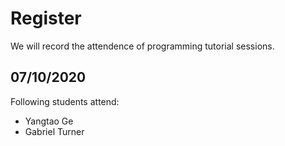 # Register
We will record the attendence of programming tutorial sessions.

## 07/10/2020
Following students attend:
* Yangtao Ge
* Gabriel Turner
